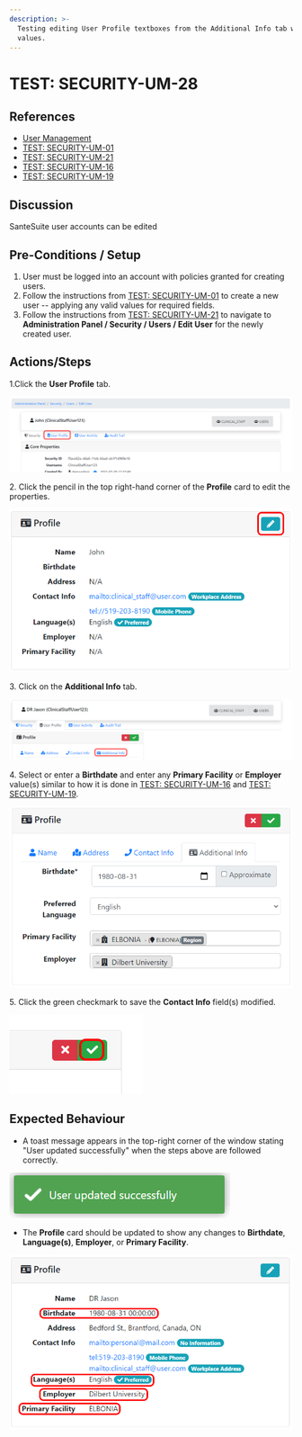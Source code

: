 ```yaml
---
description: >-
  Testing editing User Profile textboxes from the Additional Info tab with valid
  values.
---
```


# TEST: SECURITY-UM-28

## References

* [User Management](broken-reference)
* [TEST: SECURITY-UM-01](test-security-um-01.md)
* [TEST: SECURITY-UM-21](test-security-um-21.md)
* [TEST: SECURITY-UM-16](test-security-um-16.md)
* [TEST: SECURITY-UM-19](test-security-um-19.md)

## Discussion

SanteSuite user accounts can be edited&#x20;

## Pre-Conditions / Setup

1. User must be logged into an account with policies granted for creating users.
2. Follow the instructions from [TEST: SECURITY-UM-01](test-security-um-01.md) to create a new user -- applying any valid values for required fields.
3. Follow the instructions from [TEST: SECURITY-UM-21](test-security-um-21.md) to navigate to **Administration Panel / Security / Users / Edit User** for the newly created user.

## Actions/Steps

1.Click the **User Profile** tab.

![](<../../../../../../../../../.gitbook/assets/image (255).png>)

2\. Click the pencil in the top right-hand corner of the **Profile** card to edit the properties.&#x20;

![](<../../../../../../../../../.gitbook/assets/image (220).png>)

3\. Click on the **Additional Info** tab.

![](<../../../../../../../../../.gitbook/assets/image (201).png>)

4\. Select or enter a **Birthdate** and enter any **Primary Facility** or **Employer** value(s) similar to how it is done in [TEST: SECURITY-UM-16](test-security-um-16.md) and [TEST: SECURITY-UM-19](test-security-um-19.md).

![](<../../../../../../../../../.gitbook/assets/image (550).png>)

5\. Click the green checkmark to save the **Contact Info** field(s) modified.

![](<../../../../../../../../../.gitbook/assets/image (252).png>)

## Expected Behaviour

* A toast message appears in the top-right corner of the window stating "User updated successfully" when the steps above are followed correctly.

![](<../../../../../../../../../.gitbook/assets/image (229).png>)

* The **Profile** card should be updated to show any changes to **Birthdate**, **Language(s)**, **Employer**, or **Primary Facility**.

![](<../../../../../../../../../.gitbook/assets/image (707).png>)
